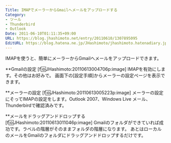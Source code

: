 ```yaml
---
Title: IMAPでメーラーからGmailへメールをアップロードする
Category:
- ツール
- Thunderbird
- Outlook
Date: 2011-06-10T01:11:35+09:00
URL: https://blog.jhashimoto.net/entry/20110610/1307895095
EditURL: https://blog.hatena.ne.jp/JHashimoto/jhashimoto.hatenadiary.jp/atom/entry/12921228815717257623
---
```



IMAPを使うと、簡単にメーラーからGmailへメールをアップロードできます。

**Gmailの設定
[f:id:JHashimoto:20110613004706p:image]
IMAPを有効にします。その他はお好みで。
画面下の[設定手順]からメーラーの設定ページを表示できます。

**メーラーの設定
[f:id:JHashimoto:20110613005223p:image]
メーラーの設定にそってIMAPの設定をします。Outlook 2007、Windows Live メール、Thunderbirdで確認済みです。

**メールをドラッグアンドドロップする
[f:id:JHashimoto:20110613011046p:image]
Gmailのフォルダができていれば成功です。ラベルの階層がそのままフォルダの階層になります。
あとはローカルのメールをGmailのフォルダにドラッグアンドドロップするだけです。
